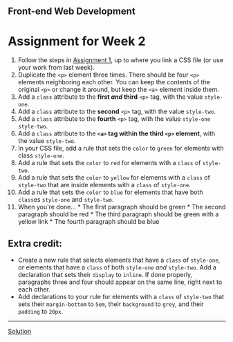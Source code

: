 ## Front-end Web Development

# Assignment for Week 2

1.  Follow the steps in [Assignment 1](https://github.com/JeffreyATW/fwd/blob/master/series10/class1/assignment.md), up to where you link a CSS file (or use your work from last week).
2.  Duplicate the `<p>` element three times. There should be four `<p>` elements neighboring each other. You can keep the contents of the original `<p>` or change it around, but keep the `<a>` element inside them.
3.  Add a `class` attribute to the **first _and_ third** `<p>` tag, with the value `style-one`.
4.  Add a `class` attribute to the **second** `<p>` tag, with the value `style-two`.
5.  Add a `class` attribute to the **fourth** `<p>` tag, with the value `style-one style-two`.
6.  Add a `class` attribute to the **`<a>` tag within the third `<p>` element**, with the value `style-two`.
7.  In your CSS file, add a rule that sets the `color` to `green` for elements with class `style-one`.
8.  Add a rule that sets the `color` to `red` for elements with a `class` of `style-two`.
9.  Add a rule that sets the `color` to `yellow` for elements with a `class` of `style-two` that are inside elements with a `class` of `style-one`.
10.  Add a rule that sets the `color` to `blue` for elements that have both `class`es `style-one` and `style-two`.
11.  When you're done...
    *   The first paragraph should be green
    *   The second paragraph should be red
    *   The third paragraph should be green with a yellow link
    *   The fourth paragraph should be blue

## Extra credit:

*   Create a new rule that selects elements that have a `class` of `style-one`, _or_ elements that have a `class` of both `style-one` _and_ `style-two`. Add a declaration that sets their `display` to `inline`. If done properly, paragraphs three and four should appear on the same line, right next to each other.
*   Add declarations to your rule for elements with a `class` of `style-two` that sets their `margin-bottom` to `5em`, their `background` to `grey`, and their `padding` to `20px`.

* * *

[Solution](http://jeffreyatw.github.io/fwd/series10/class2/solution/)
